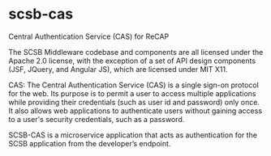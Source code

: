 # scsb-cas
Central Authentication Service (CAS) for ReCAP

The SCSB Middleware codebase and components are all licensed under the Apache 2.0 license, with the exception of a set of API design components (JSF, JQuery, and Angular JS), which are licensed under MIT X11.

CAS: The Central Authentication Service (CAS) is a single sign-on protocol for the web. Its purpose is to permit a user to access multiple applications while providing their credentials (such as user id and password) only once. It also allows web applications to authenticate users without gaining access to a user's security credentials, such as a password. 

SCSB-CAS is a microservice application that acts as authentication for the SCSB application from the developer’s endpoint. 


